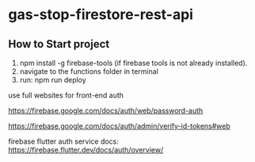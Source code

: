 # gas-stop-firestore-rest-api

How to Start project
-------------------------

1. npm install -g firebase-tools (if firebase tools is not already installed).
2. navigate to the functions folder in terminal
3. run: npm run deploy

use full websites for front-end auth

https://firebase.google.com/docs/auth/web/password-auth

https://firebase.google.com/docs/auth/admin/verify-id-tokens#web


firebase flutter auth service docs:
https://firebase.flutter.dev/docs/auth/overview/
